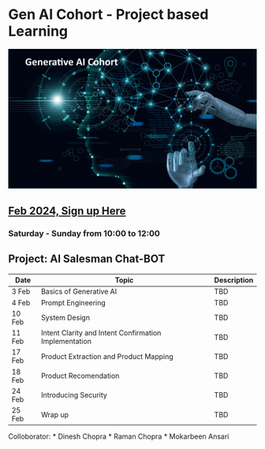 # Gen AI Cohort - Project based Learning

![Gen AI](images/generative_AI.jpg)

## [Feb 2024, Sign up Here](https://forms.gle/MTm4weJxbSjShbod6)

### Saturday - Sunday from 10:00 to 12:00

## Project: AI Salesman Chat-BOT

|  Date | Topic | Description |
| -------- | -------- | -------- |
| 3 Feb | Basics of Generative AI | TBD |
| 4 Feb | Prompt Engineering | TBD |
| 10 Feb | System Design | TBD |
| 11 Feb | Intent Clarity and Intent Confirmation Implementation | TBD |
| 17 Feb | Product Extraction and Product Mapping | TBD |
| 18 Feb | Product Recomendation | TBD |
| 24 Feb | Introducing Security | TBD |
| 25 Feb | Wrap up | TBD |

Colloborator: 
    * Dinesh Chopra
    * Raman Chopra
    * Mokarbeen Ansari
